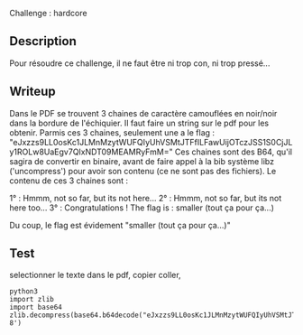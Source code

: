 Challenge : hardcore

## Description
Pour résoudre ce challenge, il ne faut être ni trop con, ni trop pressé...

## Writeup
Dans le PDF se trouvent 3 chaines de caractère camouflées en noir/noir dans la bordure de l'échiquier. Il faut faire un string sur le pdf pour les obtenir. Parmis ces 3 chaines, seulement une a le flag : "eJxzzs9LL0osKc1JLMnMzytWUFQIyUhVSMtJTFfILFawUijOTczJSS1S0CjJLy1ROLw8UaEgv7QIxNDT09MEAMRyFmM="
Ces chaines sont des B64, qu'il sagira de convertir en binaire, avant de faire appel à la bib système libz ('uncompress') pour avoir son contenu (ce ne sont pas des fichiers). Le contenu de ces 3 chaines sont :

1° : Hmmm, not so far, but its not here...
2° : Hmmm, not so far, but its not here too...
3° : Congratulations ! The flag is : smaller (tout ça pour ça...)

Du coup, le flag est évidement "smaller (tout ça pour ça...)"


## Test
selectionner le texte dans le pdf, copier coller, 
```
python3
import zlib
import base64
zlib.decompress(base64.b64decode("eJxzzs9LL0osKc1JLMnMzytWUFQIyUhVSMtJTFfILFawUijOTczJSS1S0CjJLy1ROLw8UaEgv7QIxNDT09MEAMRyFmM=").decode('utf-8')
```
